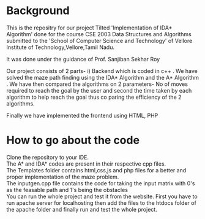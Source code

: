 <h1>Background</h1>
This is the repositry for our project Tilted 'Implementation of IDA* Algorithm' done for the course CSE 2003 Data Structures and Algorithms submitted to 
the 'School of Computer Science and Technology' of Vellore Institute of Technology,Vellore,Tamil Nadu.<p> </p>
It was done under the guidance of Prof. Sanjiban Sekhar Roy<p> </p>
Our project consists of 2 parts- i) Backend which is coded in c++ . We have solved the maze path finding using the IDA* Algorithm and the A* Algorithm . We have then compared the  algorithms on 2 parameters- No of moves required to reach the  goal by the user and second the time taken by each algorithm to help reach the goal thus co paring the efficiency of the 2 algorithms.<p> </p>
Finally we have implemented the frontend using HTML, PHP <p> </p>
  <h1>How to go about the code</h1>
  Clone the repository to your IDE.<br/>
  The A* and IDA* codes are present in their respective cpp files.<br/>
  The Templates folder contains html,css,js and php files for a better and proper implementation of the maze problem.<br/>
  The inputgen.cpp file contains the code for taking the input matrix with 0's  as the feasable path and 1's being the obstacles<br/>
  You can run the whole project and test it from the website.
  First you have to run apache server for localhosting then add the files to the htdocs folder of the apache folder
  and finally run and test the whole project.
